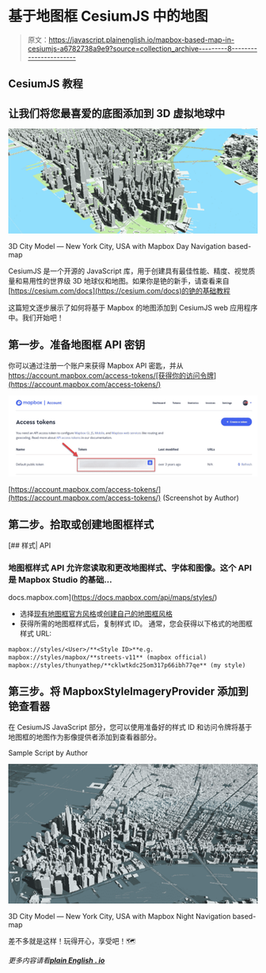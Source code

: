 # 基于地图框 CesiumJS 中的地图

> 原文：<https://javascript.plainenglish.io/mapbox-based-map-in-cesiumjs-a6782738a9e9?source=collection_archive---------8----------------------->

## CesiumJS 教程

## 让我们将您最喜爱的底图添加到 3D 虚拟地球中

![](img/4cab06163fed51bfbd99858df3285fc6.png)

3D City Model — New York City, USA with Mapbox Day Navigation based-map

CesiumJS 是一个开源的 JavaScript 库，用于创建具有最佳性能、精度、视觉质量和易用性的世界级 3D 地球仪和地图。如果你是铯的新手，请查看来自[https://cesium.com/docs](https://cesium.com/docs)的铯的基础教程

这篇短文逐步展示了如何将基于 Mapbox 的地图添加到 CesiumJS web 应用程序中。我们开始吧！

## 第一步。准备地图框 API 密钥

你可以通过注册一个账户来获得 Mapbox API 密匙，并从 https://account.mapbox.com/access-tokens/[获得你的访问令牌](https://account.mapbox.com/access-tokens/)

![](img/a16a93b01f904cee580f9eb9f0b978df.png)

[https://account.mapbox.com/access-tokens/](https://account.mapbox.com/access-tokens/) (Screenshot by Author)

## 第二步。拾取或创建地图框样式

[](https://docs.mapbox.com/api/maps/styles/) [## 样式| API

### 地图框样式 API 允许您读取和更改地图样式、字体和图像。这个 API 是 Mapbox Studio 的基础…

docs.mapbox.com](https://docs.mapbox.com/api/maps/styles/) 

*   选择[现有地图框官方风格](https://docs.mapbox.com/api/maps/styles/)或[创建自己的地图框风格](https://docs.mapbox.com/help/tutorials/create-a-custom-style/)
*   获得所需的地图框样式后，复制样式 ID。
    通常，您会获得以下格式的地图框样式 URL:

```
mapbox://styles/<User>/**<Style ID>**e.g.
mapbox://styles/mapbox/**streets-v11** (mapbox official)
mapbox://styles/thunyathep/**cklwtkdc25om317p66ibh77qe** (my style)
```

## 第三步。将 MapboxStyleImageryProvider 添加到铯查看器

在 CesiumJS JavaScript 部分，您可以使用准备好的样式 ID 和访问令牌将基于地图框的地图作为影像提供者添加到查看器部分。

Sample Script by Author

![](img/6d162acf6aeabc28d94244188ef0f6d5.png)

3D City Model — New York City, USA with Mapbox Night Navigation based-map

差不多就是这样！玩得开心，享受吧！🗺

*更多内容请看*[***plain English . io***](https://plainenglish.io/)